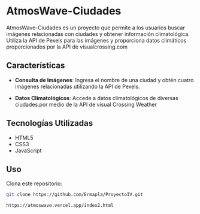 # AtmosWave-Ciudades

AtmosWave-Ciudades es un proyecto que permite a los usuarios buscar imágenes relacionadas con ciudades y obtener información climatológica. Utiliza la API de Pexels para las imágenes y proporciona datos climáticos proporcionados por la API de visualcrossing.com

## Características

- **Consulta de Imágenes**: Ingresa el nombre de una ciudad y obtén cuatro imágenes relacionadas utilizando la API de Pexels.

- **Datos Climatológicos**: Accede a datos climatológicos de diversas ciudades.por medio de la API de visual Crossing Weather

## Tecnologías Utilizadas

- HTML5
- CSS3
- JavaScript

## Uso
Clona este repositorio:

   ```bash
   git clone https://github.com/Ermapla/ProyectoIV.git

 https://atmoswave.vercel.app/index2.html


